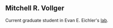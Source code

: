 ## Mitchell R. Vollger

Current graduate student in Evan E. Eichler's [lab](https://eichlerlab.gs.washington.edu/).  

